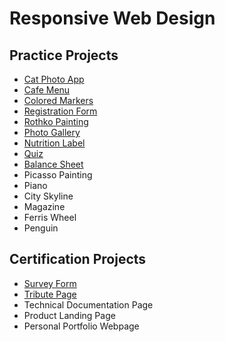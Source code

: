 # Responsive Web Design
## Practice Projects
- [Cat Photo App](https://github.com/karan-cheema/FreeCodeCamp.org/tree/main/Responsive%20Web%20Design/CatPhotoApp)
- [Cafe Menu](https://github.com/karan-cheema/FreeCodeCamp.org/tree/main/Responsive%20Web%20Design/Cafe%20Menu)
- [Colored Markers](https://github.com/karan-cheema/FreeCodeCamp.org/tree/main/Responsive%20Web%20Design/Colored%20Markers)
- [Registration Form](https://github.com/karan-cheema/FreeCodeCamp.org/tree/main/Responsive%20Web%20Design/Registration%20Form)
- [Rothko Painting](https://github.com/karan-cheema/FreeCodeCamp.org/tree/main/Responsive%20Web%20Design/Rothko%20Painting)
- [Photo Gallery](https://github.com/karan-cheema/FreeCodeCamp.org/tree/main/Responsive%20Web%20Design/Photo%20Gallery)
- [Nutrition Label](https://github.com/karan-cheema/FreeCodeCamp.org/tree/main/Responsive%20Web%20Design/Nutrition%20Label)
- [Quiz](https://github.com/karan-cheema/FreeCodeCamp.org/tree/main/Responsive%20Web%20Design/Quiz)
- [Balance Sheet](https://github.com/karan-cheema/FreeCodeCamp.org/tree/main/Responsive%20Web%20Design/Blalance%20Sheet)
- Picasso Painting
- Piano
- City Skyline
- Magazine
- Ferris Wheel
- Penguin

## Certification Projects
- [Survey Form](https://github.com/karan-cheema/FreeCodeCamp.org/tree/main/Responsive%20Web%20Design/Certification/Registration%20Form)
- [Tribute Page](https://github.com/karan-cheema/FreeCodeCamp.org/tree/main/Responsive%20Web%20Design/Tribute%20Page)
- Technical Documentation Page
- Product Landing Page
- Personal Portfolio Webpage
